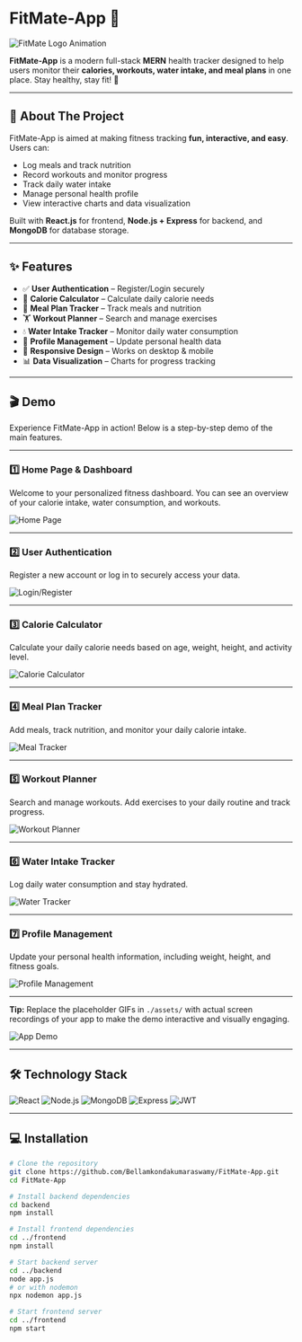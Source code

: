 # FitMate-App 🚀

![FitMate Logo Animation](./assets/fitmate-animation.gif)

**FitMate-App** is a modern full-stack **MERN** health tracker designed to help users monitor their **calories, workouts, water intake, and meal plans** in one place. Stay healthy, stay fit! 💪  

---

## 🌟 About The Project

FitMate-App is aimed at making fitness tracking **fun, interactive, and easy**. Users can:

- Log meals and track nutrition  
- Record workouts and monitor progress  
- Track daily water intake  
- Manage personal health profile  
- View interactive charts and data visualization  

Built with **React.js** for frontend, **Node.js + Express** for backend, and **MongoDB** for database storage.  

---

## ✨ Features

- ✅ **User Authentication** – Register/Login securely  
- 🥗 **Calorie Calculator** – Calculate daily calorie needs  
- 🍎 **Meal Plan Tracker** – Track meals and nutrition  
- 🏋️ **Workout Planner** – Search and manage exercises  
- 💧 **Water Intake Tracker** – Monitor daily water consumption  
- 👤 **Profile Management** – Update personal health data  
- 📱 **Responsive Design** – Works on desktop & mobile  
- 📊 **Data Visualization** – Charts for progress tracking  

---



## 🎬 Demo

Experience FitMate-App in action! Below is a step-by-step demo of the main features.

---

### 1️⃣ Home Page & Dashboard
Welcome to your personalized fitness dashboard. You can see an overview of your calorie intake, water consumption, and workouts.

![Home Page](./assets/home.gif)

---

### 2️⃣ User Authentication
Register a new account or log in to securely access your data.

![Login/Register](./assets/login-register.gif)

---

### 3️⃣ Calorie Calculator
Calculate your daily calorie needs based on age, weight, height, and activity level.

![Calorie Calculator](./assets/calorie-tracker.gif)

---

### 4️⃣ Meal Plan Tracker
Add meals, track nutrition, and monitor your daily calorie intake.

![Meal Tracker](./assets/meal-tracker.gif)

---

### 5️⃣ Workout Planner
Search and manage workouts. Add exercises to your daily routine and track progress.

![Workout Planner](./assets/workout-planner.gif)

---

### 6️⃣ Water Intake Tracker
Log daily water consumption and stay hydrated.

![Water Tracker](./assets/water-tracker.gif)

---

### 7️⃣ Profile Management
Update your personal health information, including weight, height, and fitness goals.

![Profile Management](./assets/profile-management.gif)

---

**Tip:** Replace the placeholder GIFs in `./assets/` with actual screen recordings of your app to make the demo interactive and visually engaging.

  

![App Demo](./assets/demo.gif)

---

## 🛠 Technology Stack

![React](https://img.shields.io/badge/React-61DAFB?logo=react&logoColor=white)
![Node.js](https://img.shields.io/badge/Node.js-339933?logo=node.js&logoColor=white)
![MongoDB](https://img.shields.io/badge/MongoDB-47A248?logo=mongodb&logoColor=white)
![Express](https://img.shields.io/badge/Express-000000?logo=express&logoColor=white)
![JWT](https://img.shields.io/badge/JWT-000000?logo=jsonwebtokens&logoColor=white)

---

## 💻 Installation

```bash
# Clone the repository
git clone https://github.com/Bellamkondakumaraswamy/FitMate-App.git
cd FitMate-App

# Install backend dependencies
cd backend
npm install

# Install frontend dependencies
cd ../frontend
npm install

# Start backend server
cd ../backend
node app.js
# or with nodemon
npx nodemon app.js

# Start frontend server
cd ../frontend
npm start
